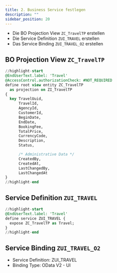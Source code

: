 ```yaml
---
title: 2. Business Service festlegen
description: ""
sidebar_position: 20
---
```


- Die BO Projection View `ZC_TravelTP` erstellen
- Die Service Definition `ZUI_TRAVEL` erstellen
- Das Service Binding `ZUI_TRAVEL_O2` erstellen

## BO Projection View `ZC_TravelTP`

```sql showLineNumbers
//highlight-start
@EndUserText.label: 'Travel'
@AccessControl.authorizationCheck: #NOT_REQUIRED
define root view entity ZC_TravelTP
  as projection on ZI_TravelTP
{
  key TravelUuid,
      TravelId,
      AgencyId,
      CustomerId,
      BeginDate,
      EndDate,
      BookingFee,
      TotalPrice,
      CurrencyCode,
      Description,
      Status,

      /* Administrative Data */
      CreatedBy,
      CreatedAt,
      LastChangedBy,
      LastChangedAt
}
//highlight-end
```

## Service Definition `ZUI_TRAVEL`

```sql showLineNumbers
//highlight-start
@EndUserText.label: 'Travel'
define service ZUI_TRAVEL {
  expose ZC_TravelTP as Travel;
}
//highlight-end
```

## Service Binding `ZUI_TRAVEL_O2`

- Service Definition: ZUI_TRAVEL
- Binding Type: OData V2 - UI
